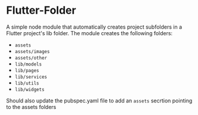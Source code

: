 # Flutter-Folder

A simple node module that automatically creates project subfolders in a Flutter project's lib folder. The module creates the following folders:

+ `assets`
+ `assets/images`
+ `assets/other`
+ `lib/models`
+ `lib/pages`
+ `lib/services`
+ `lib/utils`
+ `lib/widgets`

Should also update the pubspec.yaml file to add an `assets` secrtion pointing to the assets folders
